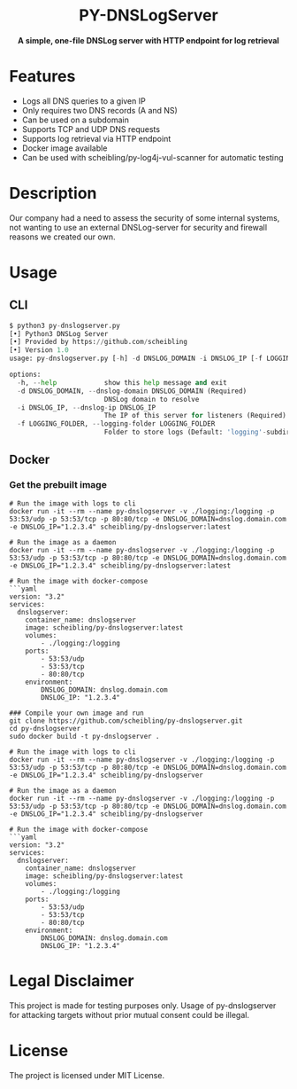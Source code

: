 <h1 align="center">PY-DNSLogServer</h1>
<h4 align="center">A simple, one-file DNSLog server with HTTP endpoint for log retrieval</h4>

# Features
- Logs all DNS queries to a given IP
- Only requires two DNS records (A and NS)
- Can be used on a subdomain
- Supports TCP and UDP DNS requests
- Supports log retrieval via HTTP endpoint
- Docker image available
- Can be used with scheibling/py-log4j-vul-scanner for automatic testing

# Description
Our company had a need to assess the security of some internal systems, not wanting to use an external DNSLog-server for security and firewall reasons we created our own.

# Usage

## CLI
```python
$ python3 py-dnslogserver.py
[•] Python3 DNSLog Server
[•] Provided by https://github.com/scheibling
[•] Version 1.0
usage: py-dnslogserver.py [-h] -d DNSLOG_DOMAIN -i DNSLOG_IP [-f LOGGING_FOLDER]

options:
  -h, --help            show this help message and exit
  -d DNSLOG_DOMAIN, --dnslog-domain DNSLOG_DOMAIN (Required)
                        DNSLog domain to resolve
  -i DNSLOG_IP, --dnslog-ip DNSLOG_IP
                        The IP of this server for listeners (Required)
  -f LOGGING_FOLDER, --logging-folder LOGGING_FOLDER
                        Folder to store logs (Default: 'logging'-subdirectory)
```

## Docker

### Get the prebuilt image
```shell
# Run the image with logs to cli
docker run -it --rm --name py-dnslogserver -v ./logging:/logging -p 53:53/udp -p 53:53/tcp -p 80:80/tcp -e DNSLOG_DOMAIN=dnslog.domain.com -e DNSLOG_IP="1.2.3.4" scheibling/py-dnslogserver:latest

# Run the image as a daemon
docker run -it --rm --name py-dnslogserver -v ./logging:/logging -p 53:53/udp -p 53:53/tcp -p 80:80/tcp -e DNSLOG_DOMAIN=dnslog.domain.com -e DNSLOG_IP="1.2.3.4" scheibling/py-dnslogserver:latest

# Run the image with docker-compose
```yaml
version: "3.2"
services:
  dnslogserver:
    container_name: dnslogserver
    image: scheibling/py-dnslogserver:latest
    volumes:
        - ./logging:/logging
    ports:
        - 53:53/udp
        - 53:53/tcp
        - 80:80/tcp
    environment:
        DNSLOG_DOMAIN: dnslog.domain.com
        DNSLOG_IP: "1.2.3.4"
```

```shell
### Compile your own image and run
git clone https://github.com/scheibling/py-dnslogserver.git
cd py-dnslogserver
sudo docker build -t py-dnslogserver .

# Run the image with logs to cli
docker run -it --rm --name py-dnslogserver -v ./logging:/logging -p 53:53/udp -p 53:53/tcp -p 80:80/tcp -e DNSLOG_DOMAIN=dnslog.domain.com -e DNSLOG_IP="1.2.3.4" scheibling/py-dnslogserver

# Run the image as a daemon
docker run -it --rm --name py-dnslogserver -v ./logging:/logging -p 53:53/udp -p 53:53/tcp -p 80:80/tcp -e DNSLOG_DOMAIN=dnslog.domain.com -e DNSLOG_IP="1.2.3.4" scheibling/py-dnslogserver

# Run the image with docker-compose
```yaml
version: "3.2"
services:
  dnslogserver:
    container_name: dnslogserver
    image: scheibling/py-dnslogserver:latest
    volumes:
        - ./logging:/logging
    ports:
        - 53:53/udp
        - 53:53/tcp
        - 80:80/tcp
    environment:
        DNSLOG_DOMAIN: dnslog.domain.com
        DNSLOG_IP: "1.2.3.4"
```


# Legal Disclaimer
This project is made for testing purposes only. Usage of py-dnslogserver for attacking targets without prior mutual consent could be illegal.


# License
The project is licensed under MIT License.